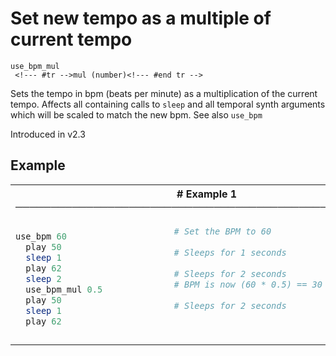# Set new tempo as a multiple of current tempo

```
use_bpm_mul 
 <!--- #tr -->mul (number)<!--- #end tr -->
```


Sets the tempo in bpm (beats per minute) as a multiplication of the current tempo. Affects all containing calls to `sleep` and all temporal synth arguments which will be scaled to match the new bpm. See also `use_bpm`

Introduced in v2.3

## Example

<table class="examples">
<tr>
<th colspan="2" class="even head"># Example 1 ──────────────────────────────────────────────────────</th>
</tr>
<tr>
<td class="even">

```ruby
use_bpm 60  
  play 50
  sleep 1     
  play 62
  sleep 2     
  use_bpm_mul 0.5
  play 50
  sleep 1          
  play 62


```

</td>
<td class="even">

<!--- #tr -->
```ruby
# Set the BPM to 60
 
# Sleeps for 1 seconds
 
# Sleeps for 2 seconds
# BPM is now (60 * 0.5) == 30
 
# Sleeps for 2 seconds
 



```
<!--- #end tr -->

</td>
</tr>
</table>

